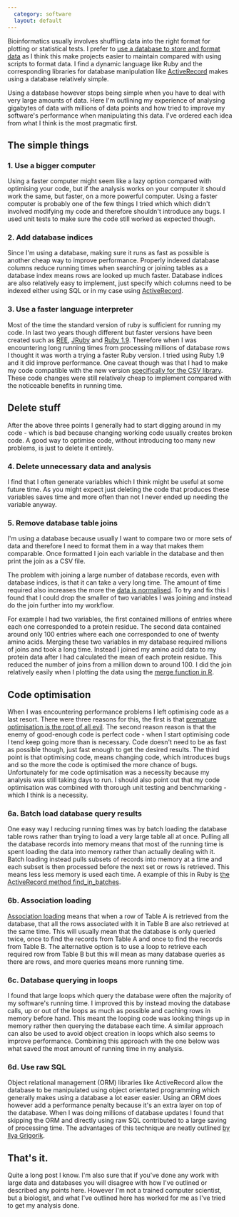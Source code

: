 ```yaml
---
  category: software
  layout: default
---
```

Bioinformatics usually involves shuffling data into the right format for plotting or statistical tests. I prefer to [use a database to store and format data][database] as I think this make projects easier to maintain compared with using scripts to format data. I find a dynamic language like Ruby and the corresponding libraries for database manipulation like [ActiveRecord][ar] makes using a database relatively simple.

Using a database however stops being simple when you have to deal with very large amounts of data. Here I'm outlining my experience of analysing gigabytes of data with millions of data points and how tried to improve my software's performance when manipulating this data. I've ordered each idea from what I think is the most pragmatic first.

## The simple things

### 1. Use a bigger computer

Using a faster computer might seem like a lazy option compared with optimising your code, but if the analysis works on your computer it should work the same, but faster, on a more powerful computer. Using a faster computer is probably one of the few things I tried which which didn't involved modifying my code and therefore shouldn't introduce any bugs. I used unit tests to make sure the code still worked as expected though.

### 2. Add database indices

Since I'm using a database, making sure it runs as fast as possible is another cheap way to improve performance. Properly indexed database columns reduce running times when searching or joining tables as a database index means rows are looked up much faster. Database indices are also relatively easy to implement, just specify which columns need to be indexed either using SQL or in my case using [ActiveRecord][ar_index].

### 3. Use a faster language interpreter

Most of the time the standard version of ruby is sufficient for running my code. In last two years though different but faster versions have been created such as [REE][ree], [JRuby][jruby] and [Ruby 1.9][ruby19]. Therefore when I was encountering long running times from processing millions of database rows I thought it was worth a trying a faster Ruby version. I tried using Ruby 1.9 and it did improve performance. One caveat though was that I had to make my code compatible with the new version [specifically for the CSV library][csv]. These code changes were still relatively cheap to implement compared with the noticeable benefits in running time.

## Delete stuff

After the above three points I generally had to start digging around in my code - which is bad because changing working code usually creates broken code. A good way to optimise code, without introducing too many new problems, is just to delete it entirely.

### 4. Delete unnecessary data and analysis

I find that I often generate variables which I think might be useful at some future time. As you might expect just deleting the code that produces these variables saves time and more often than not I never ended up needing the variable anyway.

### 5. Remove database table joins

I'm using a database because usually I want to compare two or more sets of data and therefore I need to format them in a way that makes them comparable. Once formatted I join each variable in the database and then print the join as a CSV file.

The problem with joining a large number of database records, even with database indices, is that it can take a very long time. The amount of time required also increases the more the [data is normalised][norm]. To try and fix this I found that I could drop the smaller of two variables I was joining and instead do the join further into my workflow.

For example I had two variables, the first contained millions of entries where each one corresponded to a protein residue. The second data contained around only 100 entries where each one corresponded to one of twenty amino acids. Merging these two variables in my database required millions of joins and took a long time. Instead I joined my amino acid data to my protein data after I had calculated the mean of each protein residue. This reduced the number of joins from a million down to around 100. I did the join relatively easily when I plotting the data using the [merge function in R][merge].

## Code optimisation

When I was encountering performance problems I left optimising code as a last resort. There were three reasons for this, the first is that [premature optimisation is the root of all evil][premature]. The second reason reason is that the enemy of good-enough code is perfect code - when I start optimising code I tend keep going more than is necessary. Code doesn't need to be as fast as possible though, just fast enough to get the desired results. The third point is that optimising code, means changing code, which introduces bugs and so the more the code is optimised the more chance of bugs. Unfortunately for me code optimisation was a necessity because my analysis was still taking days to run. I should also point out that my code optimisation was combined with thorough unit testing and benchmarking - which I think is a necessity.

### 6a. Batch load database query results

One easy way I reducing running times was by batch loading the database table rows rather than trying to load a very large table all at once. Pulling all the database records into memory means that most of the running time is spent loading the data into memory rather than actually dealing with it. Batch loading instead pulls subsets of records into memory at a time and each subset is then processed before the next set or rows is retrieved. This means less less memory is used each time. A example of this in Ruby is [the ActiveRecord method find_in_batches][batches]. 

### 6b. Association loading

[Association loading][assoc] means that when a row of Table A is retrieved from the database, that all the rows associated with it in Table B are also retrieved at the same time. This will usually mean that the database is only queried twice, once to find the records from Table A and once to find the records from Table B. The alternative option is to use a loop to retrieve each required row from Table B but this will mean as many database queries as there are rows, and more queries means more running time.

### 6c. Database querying in loops

I found that large loops which query the database were often the majority of my software's running time. I improved this by instead moving the database calls, up or out of the loops as much as possible and caching rows in memory before hand. This meant the looping code was looking things up in memory rather then querying the database each time. A similar approach can also be used to avoid object creation in loops which also seems to improve performance. Combining this approach with the one below was what saved the most amount of running time in my analysis.

### 6d. Use raw SQL

Object relational management (ORM) libraries like ActiveRecord allow the database to be manipulated using object orientated programming which generally makes using a database a lot easer easier. Using an ORM does however add a performance penalty because it's an extra layer on top of the database. When I was doing millions of database updates I found that skipping the ORM and directly using raw SQL contributed to a large saving of processing time. The advantages of this technique are neatly outlined [by Ilya Grigorik][ilya].

## That's it.

Quite a long post I know. I'm also sure that if you've done any work with large data and databases you will disagree with how I've outlined or described any points here. However I'm not a trained computer scientist, but a biologist, and what I've outlined here has worked for me as I've tried to get my analysis done.

[ar]: http://ar.rubyonrails.org/
[database]: http://www.bioinformaticszen.com/software/using_a_database/
[ar_index]: http://api.rubyonrails.org/classes/ActiveRecord/ConnectionAdapters/SchemaStatements.html#M001911
[ree]: http://www.rubyenterpriseedition.com/
[jruby]: http://jruby.org/
[ruby19]: http://www.ruby-lang.org/en/news/2009/07/20/ruby-1-9-1-p243-released/
[csv]: http://blog.grayproductions.net/articles/getting_code_ready_for_ruby_19
[norm]: http://en.wikipedia.org/wiki/Database_normalization
[merge]: http://wiki.r-project.org/rwiki/doku.php?id=tips:data-frames:merge
[premature]: http://fetter.org/optimization.html
[batches]: http://ryandaigle.com/articles/2009/2/23/what-s-new-in-edge-rails-batched-find
[assoc]: http://guides.rubyonrails.org/active_record_querying.html#eager-loading-associations
[ilya]: http://www.igvita.com/2007/10/29/boosting-activerecord-performance/
